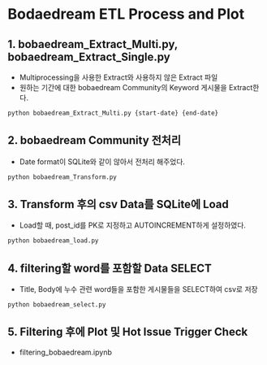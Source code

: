 # Bodaedream ETL Process and Plot

## 1. bobaedream_Extract_Multi.py, bobaedream_Extract_Single.py
* Multiprocessing을 사용한 Extract와 사용하지 않은 Extract 파일
* 원하는 기간에 대한 bobaedream Community의 Keyword 게시물을 Extract한다.

```bash
python bobaedream_Extract_Multi.py {start-date} {end-date}
```

## 2. bobaedream Community 전처리
* Date format이 SQLite와 같이 않아서 전처리 해주었다.
```bash
python bobaedream_Transform.py
```

## 3. Transform 후의 csv Data를 SQLite에 Load
* Load할 때, post_id를 PK로 지정하고 AUTOINCREMENT하게 설정하였다.
```bash
python bobaedream_load.py
```

## 4. filtering할 word를 포함할 Data SELECT
* Title, Body에 누수 관련 word들을 포함한 게시물들을 SELECT하여 csv로 저장
```bash
python bobaedream_select.py
```

## 5. Filtering 후에 Plot 및 Hot Issue Trigger Check
* filtering_bobaedream.ipynb